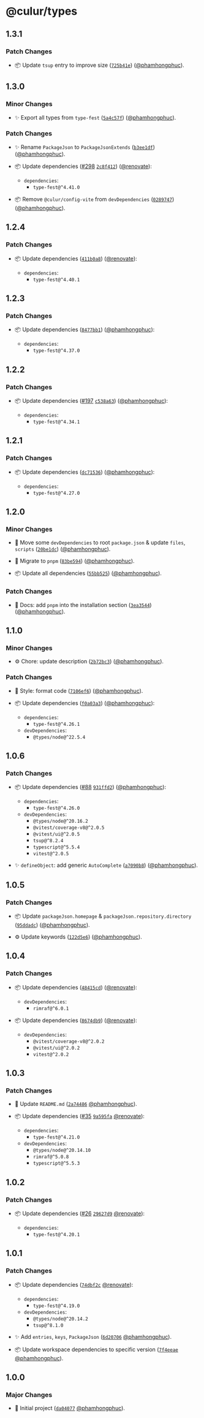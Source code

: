 # @culur/types

## 1.3.1

### Patch Changes

- 📦 Update `tsup` entry to improve size ([`725b41e`](https://github.com/culur/culur/commit/725b41ece53848a0135540d7cb4c5e617fabec89)) ([@phamhongphuc](https://github.com/phamhongphuc)).

## 1.3.0

### Minor Changes

- ✨ Export all types from `type-fest` ([`5a4c57f`](https://github.com/culur/culur/commit/5a4c57f6b069b55a75359de9c39fb9dadc8d37a9)) ([@phamhongphuc](https://github.com/phamhongphuc)).

### Patch Changes

- ✨ Rename `PackageJson` to `PackageJsonExtends` ([`b3ee1df`](https://github.com/culur/culur/commit/b3ee1dfbacf669b4bc4e95a2631ba18faaecfbff)) ([@phamhongphuc](https://github.com/phamhongphuc)).

- 📦 Update dependencies ([#298](https://github.com/culur/culur/pull/298) [`2c8f412`](https://github.com/culur/culur/commit/2c8f412137415e144cab96d791808305bd2e2087)) ([@renovate](https://github.com/apps/renovate)):

  - `dependencies`:
    - `type-fest@^4.41.0`

- 📦 Remove `@culur/config-vite` from `devDependencies` ([`0289747`](https://github.com/culur/culur/commit/02897471b2b06f5330428fc1247158afb7365cc4)) ([@phamhongphuc](https://github.com/phamhongphuc)).

## 1.2.4

### Patch Changes

- 📦 Update dependencies ([`411b0a8`](https://github.com/culur/culur/commit/411b0a8b61a18be6d22c74b098e7a0e519fa289d)) ([@renovate](https://github.com/apps/renovate)):

  - `dependencies`:
    - `type-fest@^4.40.1`

## 1.2.3

### Patch Changes

- 📦 Update dependencies ([`8477bb1`](https://github.com/culur/culur/commit/8477bb1ab445164fa92108bda30c56cde5daf549)) ([@phamhongphuc](https://github.com/phamhongphuc)):

  - `dependencies`:
    - `type-fest@^4.37.0`

## 1.2.2

### Patch Changes

- 📦 Update dependencies ([#197](https://github.com/culur/culur/pull/197) [`c538a63`](https://github.com/culur/culur/commit/c538a635ce3170e3adbb189f3d913137cd56b0a5)) ([@phamhongphuc](https://github.com/phamhongphuc)):

  - `dependencies`:
    - `type-fest@^4.34.1`

## 1.2.1

### Patch Changes

- 📦 Update dependencies ([`dc71536`](https://github.com/culur/culur/commit/dc71536bf73e88a65f3f1794e9b0882977715ca0)) ([@phamhongphuc](https://github.com/phamhongphuc)):

  - `dependencies`:
    - `type-fest@^4.27.0`

## 1.2.0

### Minor Changes

- 🔨 Move some `devDependencies` to root `package.json` & update `files`, `scripts` ([`20be1dc`](https://github.com/culur/culur/commit/20be1dc915fd9369a848e8ada356099bfa942ea7)) ([@phamhongphuc](https://github.com/phamhongphuc)).

- 🔨 Migrate to `pnpm` ([`83be594`](https://github.com/culur/culur/commit/83be59407b83f4d6e84406f19e1d14b4d7660c15)) ([@phamhongphuc](https://github.com/phamhongphuc)).

- 📦 Update all dependencies ([`55bb525`](https://github.com/culur/culur/commit/55bb525f6974895b29cb3c9df967cb2cc90a8cd8)) ([@phamhongphuc](https://github.com/phamhongphuc)).

### Patch Changes

- 📝 Docs: add `pnpm` into the installation section ([`3ea3544`](https://github.com/culur/culur/commit/3ea3544f1c800f61b1f9aca4c74824f9337d0099)) ([@phamhongphuc](https://github.com/phamhongphuc)).

## 1.1.0

### Minor Changes

- ⚙️ Chore: update description ([`2b72bc3`](https://github.com/culur/culur/commit/2b72bc3549b77b20a88764b326cb277e0b3bc58f)) ([@phamhongphuc](https://github.com/phamhongphuc)).

### Patch Changes

- 🎨 Style: format code ([`7106ef6`](https://github.com/culur/culur/commit/7106ef687bd13fe3e695a241a95bb2168ef67d25)) ([@phamhongphuc](https://github.com/phamhongphuc)).

- 📦 Update dependencies ([`f0a03a3`](https://github.com/culur/culur/commit/f0a03a33fbca1233f3d4fecb2e47d6adde48ae6f)) ([@phamhongphuc](https://github.com/phamhongphuc)):

  - `dependencies`:
    - `type-fest@^4.26.1`
  - `devDependencies`:
    - `@types/node@^22.5.4`

## 1.0.6

### Patch Changes

- 📦 Update dependencies ([#88](https://github.com/culur/culur/pull/88) [`931ffd2`](https://github.com/culur/culur/commit/931ffd24457c410ee28a3a38fef93a97527a85d6)) ([@phamhongphuc](https://github.com/phamhongphuc)):

  - `dependencies`:
    - `type-fest@^4.26.0`
  - `devDependencies`:
    - `@types/node@^20.16.2`
    - `@vitest/coverage-v8@^2.0.5`
    - `@vitest/ui@^2.0.5`
    - `tsup@^8.2.4`
    - `typescript@^5.5.4`
    - `vitest@^2.0.5`

- ✨ `defineObject`: add generic `AutoComplete` ([`a7090b8`](https://github.com/culur/culur/commit/a7090b8cc085784b78517e2a9a73a63ab9f64b18)) ([@phamhongphuc](https://github.com/phamhongphuc)).

## 1.0.5

### Patch Changes

- 📦 Update `packageJson.homepage` & `packageJson.repository.directory` ([`95ddadc`](https://github.com/culur/culur/commit/95ddadc3dc22af28bb67ff55d02b366176e8685f)) ([@phamhongphuc](https://github.com/phamhongphuc)).

- ⚙️ Update keywords ([`122d5e6`](https://github.com/culur/culur/commit/122d5e69a98a821ede2c5c60db5169f45c6b3fc1)) ([@phamhongphuc](https://github.com/phamhongphuc)).

## 1.0.4

### Patch Changes

- 📦 Update dependencies ([`48415cd`](https://github.com/culur/culur/commit/48415cd678f229f7de42a24141ebf6ab76aa2d19)) ([@renovate](https://github.com/apps/renovate)):

  - `devDependencies`:
    - `rimraf@^6.0.1`

- 📦 Update dependencies ([`8674db9`](https://github.com/culur/culur/commit/8674db941572a49cc16a9c53e981fed32e8aebcf)) ([@renovate](https://github.com/apps/renovate)):

  - `devDependencies`:
    - `@vitest/coverage-v8@^2.0.2`
    - `@vitest/ui@^2.0.2`
    - `vitest@^2.0.2`

## 1.0.3

### Patch Changes

- 📝 Update `README.md` ([`2a74486`](https://github.com/culur/culur/commit/2a744863a5ba8378906547713fde5033ea85939c) [@phamhongphuc](https://github.com/phamhongphuc)).

- 📦 Update dependencies ([#35](https://github.com/culur/culur/pull/35) [`9a595fa`](https://github.com/culur/culur/commit/9a595fae5f9505e9afdc872a2f670c08bb53d419) [@renovate](https://github.com/apps/renovate)):

  - `dependencies`:
    - `type-fest@^4.21.0`
  - `devDependencies`:
    - `@types/node@^20.14.10`
    - `rimraf@^5.0.8`
    - `typescript@^5.5.3`

## 1.0.2

### Patch Changes

- 📦 Update dependencies ([#26](https://github.com/culur/culur/pull/26) [`29627d9`](https://github.com/culur/culur/commit/29627d9f3d8966a6010e89fb79c61efd9aa3ba69) [@renovate](https://github.com/apps/renovate)):

  - `dependencies`:
    - `type-fest@^4.20.1`

## 1.0.1

### Patch Changes

- 📦 Update dependencies ([`74dbf2c`](https://github.com/culur/culur/commit/74dbf2c0050b30e9289aa7879c4cbb9ac103f4d3) [@renovate](https://github.com/apps/renovate)):

  - `dependencies`:
    - `type-fest@^4.19.0`
  - `devDependencies`:
    - `@types/node@^20.14.2`
    - `tsup@^8.1.0`

- ✨ Add `entries`, `keys`, `PackageJson` ([`6d20706`](https://github.com/culur/culur/commit/6d20706b7325101ea152b1ce6576c6d83deaaea0) [@phamhongphuc](https://github.com/phamhongphuc)).

- 📦 Update workspace dependencies to specific version ([`7f4eeae`](https://github.com/culur/culur/commit/7f4eeae4fa2c2dbed218675e8ce2cc91ca0bc4c3) [@phamhongphuc](https://github.com/phamhongphuc)).

## 1.0.0

### Major Changes

- 🎉 Initial project ([`da04077`](https://github.com/culur/culur/commit/da04077fb6051a7654da7f3df07de0e6ab9011d5) [@phamhongphuc](https://github.com/phamhongphuc)).
